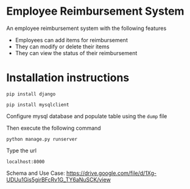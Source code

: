 # Employee Reimbursement System

An employee reimbursement system with the following features
- Employees can add items for reimbursement
- They can modify or delete their items
- They can view the status of their reimbursement

# Installation instructions

`pip install django`

`pip install mysqlclient`

Configure mysql database and populate table using the `dump` file

Then execute the following command

`python manage.py runserver`

Type the url

`localhost:8000`

Schema and Use Case:
https://drive.google.com/file/d/1Xg-UDUu1Gis5girBFcRv1G_TY6aNuSCK/view